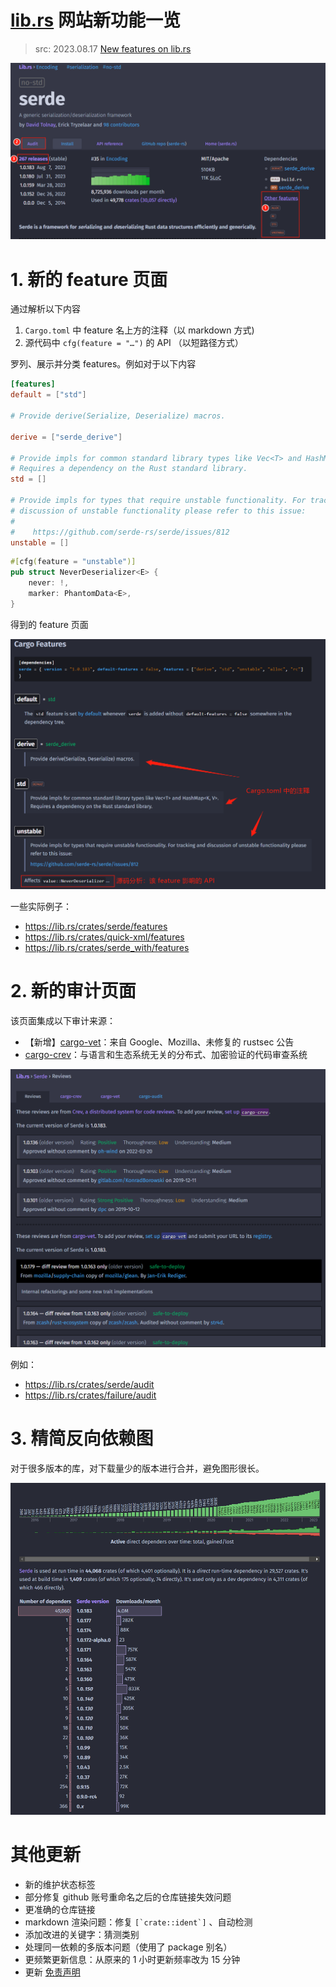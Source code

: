 # [lib.rs] 网站新功能一览

> src: 2023.08.17 [New features on lib.rs](https://users.rust-lang.org/t/new-features-on-lib-rs/98560)

[lib.rs]: https://lib.rs/

![](./librs/new.png)

# 1. 新的 feature 页面

通过解析以下内容
1. `Cargo.toml` 中 feature 名上方的注释（以 markdown 方式)
2. 源代码中 `cfg(feature = "…")` 的 API （以短路径方式）

罗列、展示并分类 features。例如对于以下内容

```toml
[features]
default = ["std"]

# Provide derive(Serialize, Deserialize) macros.

derive = ["serde_derive"]

# Provide impls for common standard library types like Vec<T> and HashMap<K, V>.
# Requires a dependency on the Rust standard library.
std = []

# Provide impls for types that require unstable functionality. For tracking and
# discussion of unstable functionality please refer to this issue:
#
#    https://github.com/serde-rs/serde/issues/812
unstable = []
```

```rust
#[cfg(feature = "unstable")]
pub struct NeverDeserializer<E> {
    never: !,
    marker: PhantomData<E>,
}
```

得到的 feature 页面

![](./librs/features-page.png)

一些实际例子：
* <https://lib.rs/crates/serde/features>
* <https://lib.rs/crates/quick-xml/features>
* <https://lib.rs/crates/serde_with/features>

# 2. 新的审计页面

该页面集成以下审计来源：
* 【新增】[cargo-vet](https://github.com/mozilla/cargo-vet)：来自 Google、Mozilla、未修复的 rustsec 公告
* [cargo-crev](https://github.com/crev-dev/cargo-crev)：与语言和生态系统无关的分布式、加密验证的代码审查系统

![](./librs/audit.png)

例如：
* <https://lib.rs/crates/serde/audit>
* <https://lib.rs/crates/failure/audit>

# 3. 精简反向依赖图

对于很多版本的库，对下载量少的版本进行合并，避免图形很长。

![](./librs/reverse-dep.png)

# 其他更新

* 新的维护状态标签
* 部分修复 github 账号重命名之后的仓库链接失效问题
* 更准确的仓库链接
* markdown 渲染问题：修复 ``[`crate::ident`]`` 、自动检测
* 添加改进的关键字：猜测类别
* 处理同一依赖的多版本问题（使用了 package 别名）
* 更频繁更新信息：从原来的 1 小时更新频率改为 15 分钟
* 更新 [免责声明](https://lib.rs/data-processing)
